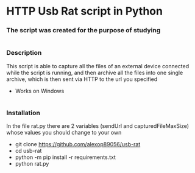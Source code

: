 # HTTP Usb Rat script in Python
### The script was created for the purpose of studying
#
### Description
This script is able to capture all the files of an external device connected while the script is running, and then archive all the files into one single archive, which is then sent via HTTP to the url you specified
- Works on Windows
#
### Installation
In the file rat.py there are 2 variables (sendUrl and capturedFileMaxSize) whose values you should change to your own
- git clone https://github.com/alexop89056/usb-rat
- cd usb-rat
- python -m pip install -r requirements.txt
- python rat.py
